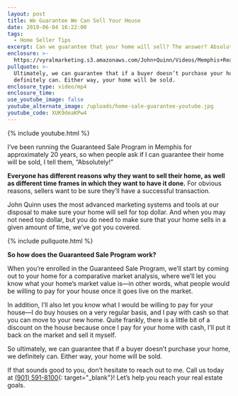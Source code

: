 ```yaml
---
layout: post
title: We Guarantee We Can Sell Your House
date: 2019-06-04 16:22:00
tags:
  - Home Seller Tips
excerpt: Can we guarantee that your home will sell? The answer? Absolutely!
enclosure: >-
  https://vyralmarketing.s3.amazonaws.com/John+Quinn/Videos/Memphis+Real+Estate-+We+Guarantee+We+Can+Sell+Your+House.mp4
pullquote: >-
  Ultimately, we can guarantee that if a buyer doesn’t purchase your home, we
  definitely can. Either way, your home will be sold.
enclosure_type: video/mp4
enclosure_time:
use_youtube_image: false
youtube_alternate_image: /uploads/home-sale-guarantee-youtube.jpg
youtube_code: XUK9deaKPw4
---
```


{% include youtube.html %}

I’ve been running the Guaranteed Sale Program in Memphis for approximately 20 years, so when people ask if I can guarantee their home will be sold, I tell them, “Absolutely\!”

**Everyone has different reasons why they want to sell their home, as well as different time frames in which they want to have it done.** For obvious reasons, sellers want to be sure they’ll have a successful transaction.

John Quinn uses the most advanced marketing systems and tools at our disposal to make sure your home will sell for top dollar. And when you may not need top dollar, but you do need to make sure that your home sells in a given amount of time, we’ve got you covered.

{% include pullquote.html %}

**So how does the Guaranteed Sale Program work?**

When you’re enrolled in the Guaranteed Sale Program, we’ll start by coming out to your home for a comparative market analysis, where we’ll let you know what your home’s market value is—in other words, what people would be willing to pay for your house once it goes live on the market.

In addition, I’ll also let you know what I would be willing to pay for your house—I do buy houses on a very regular basis, and I pay with cash so that you can move to your new home. Quite frankly, there is a little bit of a discount on the house because once I pay for your home with cash, I’ll put it back on the market and sell it myself.

So ultimately, we can guarantee that if a buyer doesn’t purchase your home, we definitely can. Either way, your home will be sold.

If that sounds good to you, don’t hesitate to reach out to me. Call us today at [(901) 591-8100](tel:901-591-8100){: target="_blank"}\! Let’s help you reach your real estate goals.